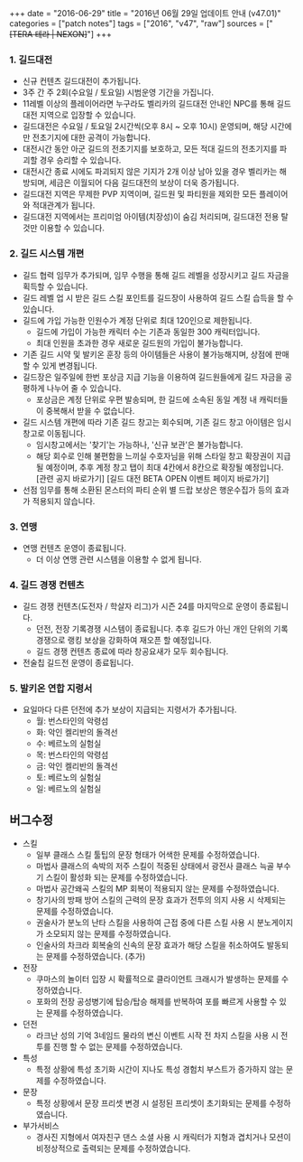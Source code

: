 +++
date = "2016-06-29"
title = "2016년 06월 29일 업데이트 안내 (v47.01)"
categories = ["patch notes"]
tags = ["2016", "v47", "raw"]
sources = ["~~[TERA 테라 | NEXON]~~"]
+++

### 1. 길드대전
- 신규 컨텐츠 길드대전이 추가됩니다.
- 3주 간 주 2회(수요일 / 토요일) 시범운영 기간을 가집니다.
- 11레벨 이상의 플레이어라면 누구라도 벨리카의 길드대전 안내인 NPC를 통해 길드대전 지역으로 입장할 수 있습니다.
- 길드대전은 수요일 / 토요일 2시간씩(오후 8시 ~ 오후 10시) 운영되며, 해당 시간에만 전초기지에 대한 공격이 가능합니다.
- 대전시간 동안 아군 길드의 전초기지를 보호하고, 모든 적대 길드의 전초기지를 파괴할 경우 승리할 수 있습니다.
- 대전시간 종료 시에도 파괴되지 않은 기지가 2개 이상 남아 있을 경우 벨리카는 해방되며, 세금은 이월되어 다음 길드대전의 보상이 더욱 증가됩니다.
- 길드대전 지역은 무제한 PVP 지역이며, 길드원 및 파티원을 제외한 모든 플레이어와 적대관계가 됩니다.
- 길드대전 지역에서는 프리미엄 아이템(치장성)이 숨김 처리되며, 길드대전 전용 탈 것만 이용할 수 있습니다.

### 2. 길드 시스템 개편
- 길드 협력 임무가 추가되며, 임무 수행을 통해 길드 레벨을 성장시키고 길드 자금을 획득할 수 있습니다.
- 길드 레벨 업 시 받은 길드 스킬 포인트를 길드장이 사용하여 길드 스킬 습득을 할 수 있습니다.
- 길드에 가입 가능한 인원수가 계정 단위로 최대 120인으로 제한됩니다.
  - 길드에 가입이 가능한 캐릭터 수는 기존과 동일한 300 캐릭터입니다.
  - 최대 인원을 초과한 경우 새로운 길드원의 가입이 불가능합니다.
- 기존 길드 시약 및 발키온 훈장 등의 아이템들은 사용이 불가능해지며, 상점에 판매 할 수 있게 변경됩니다.
- 길드장은 일주일에 한번 포상금 지급 기능을 이용하여 길드원들에게 길드 자금을 공평하게 나누어 줄 수 있습니다.
  - 포상금은 계정 단위로 우편 발송되며, 한 길드에 소속된 동일 계정 내 캐릭터들이 중복해서 받을 수 없습니다.
- 길드 시스템 개편에 따라 기존 길드 창고는 회수되며, 기존 길드 창고 아이템은 임시창고로 이동됩니다.
  - 임시창고에서는 '찾기'는 가능하나, '신규 보관'은 불가능합니다.
  - 해당 회수로 인해 불편함을 느끼실 수호자님을 위해 스타일 창고 확장권이 지급될 예정이며, 추후 계정 창고 탭이 최대 4칸에서 8칸으로 확장될 예정입니다. [관련 공지 바로가기] [길드 대전 BETA OPEN 이벤트 페이지 바로가기] 
- 선점 임무를 통해 소환된 몬스터의 파티 순위 별 드랍 보상은 행운수집가 등의 효과가 적용되지 않습니다.

### 3. 연맹
- 연맹 컨텐츠 운영이 종료됩니다.
  - 더 이상 연맹 관련 시스템을 이용할 수 없게 됩니다.

### 4. 길드 경쟁 컨텐츠
- 길드 경쟁 컨텐츠(도전자 / 학살자 리그)가 시즌 24를 마지막으로 운영이 종료됩니다.
  - 던전, 전장 기록경쟁 시스템이 종료됩니다. 추후 길드가 아닌 개인 단위의 기록경쟁으로 랭킹 보상을 강화하여 재오픈 할 예정입니다.
  - 길드 경쟁 컨텐츠 종료에 따라 창공요새가 모두 회수됩니다.
- 전술칩 길드전 운영이 종료됩니다.

### 5. 발키온 연합 지령서
- 요일마다 다른 던전에 추가 보상이 지급되는 지령서가 추가됩니다.
  - 월: 번스타인의 악령섬
  - 화: 악인 켈리반의 돌격선
  - 수: 베르노의 실험실
  - 목: 번스타인의 악령섬
  - 금: 악인 켈리반의 돌격선
  - 토: 베르노의 실험실
  - 일: 베르노의 실험실

## 버그수정

- 스킬
  - 일부 클래스 스킬 툴팁의 문장 형태가 어색한 문제를 수정하였습니다.
  - 마법사 클래스의 속박의 저주 스킬이 적중된 상태에서 광전사 클래스 늑골 부수기 스킬이 활성화 되는 문제를 수정하였습니다.
  - 마법사 공간왜곡 스킬의 MP 회복이 적용되지 않는 문제를 수정하였습니다.
  - 창기사의 방패 방어 스킬의 근력의 문장 효과가 전투의 의지 사용 시 삭제되는 문제를 수정하였습니다.
  - 권술사가 분노의 난타 스킬을 사용하여 근접 중에 다른 스킬 사용 시 분노게이지가 소모되지 않는 문제를 수정하였습니다.
  - 인술사의 차크라 회복술의 신속의 문장 효과가 해당 스킬을 취소하여도 발동되는 문제를 수정하였습니다. (추가) 
- 전장
  - 쿠마스의 놀이터 입장 시 확률적으로 클라이언트 크래시가 발생하는 문제를 수정하였습니다.
  - 포화의 전장 공성병기에 탑승/탑승 해제를 반복하여 포를 빠르게 사용할 수 있는 문제를 수정하였습니다.
- 던전
  - 라크난 성의 기억 3네임드 물라의 변신 이벤트 시작 전 차지 스킬을 사용 시 전투를 진행 할 수 없는 문제를 수정하였습니다.
- 특성
  - 특정 상황에 특성 초기화 시간이 지나도 특성 경험치 부스트가 증가하지 않는 문제를 수정하였습니다.
- 문장
  - 특정 상황에서 문장 프리셋 변경 시 설정된 프리셋이 초기화되는 문제를 수정하였습니다.
- 부가서비스
  - 경사진 지형에서 여자친구 댄스 소셜 사용 시 캐릭터가 지형과 겹치거나 모션이 비정상적으로 출력되는 문제를 수정하였습니다.
